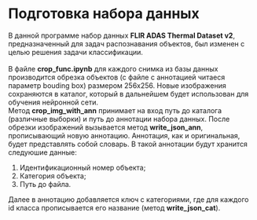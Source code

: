 # Подготовка набора данных

В данной программе набор данных <b>FLIR ADAS Thermal Dataset v2</b>, предназначенный для задач распознавания объектов, был изменен с целью решения задачи классификации.
<br><br>
В файле <b>crop_func.ipynb</b> для каждого снимка из базы данных производится обрезка объектов (с файле с аннотацией читаеся параметр bouding box) размером 256х256.
Новые изображения сохраняются в каталог, который в дальнейшем будет использован для обучения нейронной сети.
 <br>
Метод <b>crop_img_with_ann</b> принимает на вход путь до каталога (различные выборки) и путь до аннотации набора данных. После обрезки изображений вызывается метод <b>write_json_ann</b>, прописывающий новую аннотацию. Аннотация, как и оригинальная, будет представлять собой словарь. В такой аннотации будут хранится следуюшие данные:
1) Идентификационный номер объекта;
2) Категория объекта;
3) Путь до файла.

Далее в аннотацию добавляется ключ с категориями, где для каждого id класса прописывается его название (метод <b>write_json_cat</b>).
